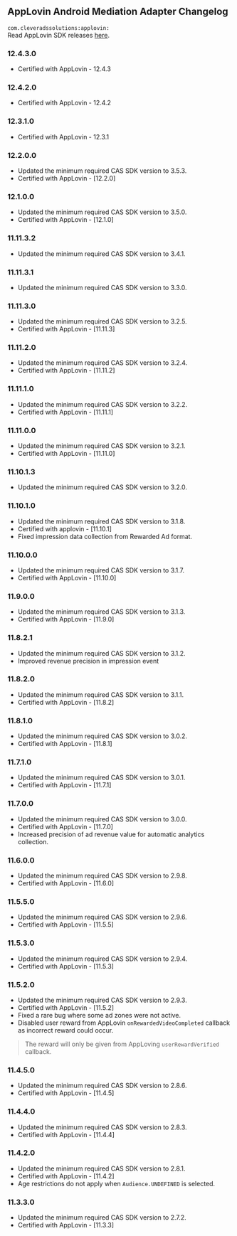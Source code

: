 ## AppLovin Android Mediation Adapter Changelog
`com.cleveradssolutions:applovin:`  
Read AppLovin SDK releases [here](https://github.com/AppLovin/AppLovin-MAX-SDK-Android/releases).

### 12.4.3.0
- Certified with AppLovin - 12.4.3

### 12.4.2.0
- Certified with AppLovin - 12.4.2

### 12.3.1.0
- Certified with AppLovin - 12.3.1

### 12.2.0.0
- Updated the minimum required CAS SDK version to 3.5.3.
- Certified with AppLovin - [12.2.0]

### 12.1.0.0
- Updated the minimum required CAS SDK version to 3.5.0.
- Certified with AppLovin - [12.1.0]

### 11.11.3.2
- Updated the minimum required CAS SDK version to 3.4.1.

### 11.11.3.1
- Updated the minimum required CAS SDK version to 3.3.0.

### 11.11.3.0
- Updated the minimum required CAS SDK version to 3.2.5.
- Certified with AppLovin - [11.11.3]

### 11.11.2.0
- Updated the minimum required CAS SDK version to 3.2.4.
- Certified with AppLovin - [11.11.2]

### 11.11.1.0
- Updated the minimum required CAS SDK version to 3.2.2.
- Certified with AppLovin - [11.11.1]

### 11.11.0.0
- Updated the minimum required CAS SDK version to 3.2.1.
- Certified with AppLovin - [11.11.0]

### 11.10.1.3
- Updated the minimum required CAS SDK version to 3.2.0.

### 11.10.1.0
- Updated the minimum required CAS SDK version to 3.1.8.
- Certified with applovin - [11.10.1]
- Fixed impression data collection from Rewarded Ad format.

### 11.10.0.0
- Updated the minimum required CAS SDK version to 3.1.7.
- Certified with AppLovin - [11.10.0]

### 11.9.0.0
- Updated the minimum required CAS SDK version to 3.1.3.
- Certified with AppLovin - [11.9.0]

### 11.8.2.1
- Updated the minimum required CAS SDK version to 3.1.2.
- Improved revenue precision in impression event

### 11.8.2.0
- Updated the minimum required CAS SDK version to 3.1.1.
- Certified with AppLovin - [11.8.2]

### 11.8.1.0
- Updated the minimum required CAS SDK version to 3.0.2.
- Certified with AppLovin - [11.8.1]

### 11.7.1.0
- Updated the minimum required CAS SDK version to 3.0.1.
- Certified with AppLovin - [11.7.1]

### 11.7.0.0
- Updated the minimum required CAS SDK version to 3.0.0.
- Certified with AppLovin - [11.7.0]
- Increased precision of ad revenue value for automatic analytics collection.

### 11.6.0.0
- Updated the minimum required CAS SDK version to 2.9.8.
- Certified with AppLovin - [11.6.0]

### 11.5.5.0
- Updated the minimum required CAS SDK version to 2.9.6.
- Certified with AppLovin - [11.5.5]

### 11.5.3.0
- Updated the minimum required CAS SDK version to 2.9.4.
- Certified with AppLovin - [11.5.3]

### 11.5.2.0
- Updated the minimum required CAS SDK version to 2.9.3.
- Certified with AppLovin - [11.5.2]
- Fixed a rare bug where some ad zones were not active.
- Disabled user reward from AppLovin `onRewardedVideoCompleted` callback as incorrect reward could occur.
> The reward will only be given from AppLoving `userRewardVerified` callback.

### 11.4.5.0
- Updated the minimum required CAS SDK version to 2.8.6.
- Certified with AppLovin - [11.4.5]

### 11.4.4.0
- Updated the minimum required CAS SDK version to 2.8.3.
- Certified with AppLovin - [11.4.4]

### 11.4.2.0
- Updated the minimum required CAS SDK version to 2.8.1.
- Certified with AppLovin - [11.4.2]
- Age restrictions do not apply when `Audience.UNDEFINED` is selected.

### 11.3.3.0
- Updated the minimum required CAS SDK version to 2.7.2.
- Certified with AppLovin - [11.3.3]